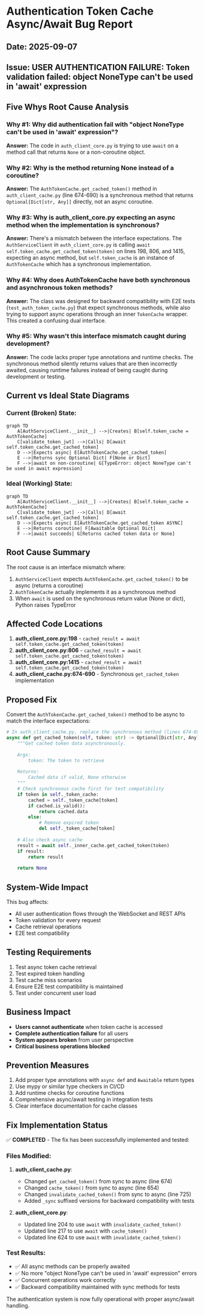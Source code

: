 # Authentication Token Cache Async/Await Bug Report

## Date: 2025-09-07
## Issue: USER AUTHENTICATION FAILURE: Token validation failed: object NoneType can't be used in 'await' expression

## Five Whys Root Cause Analysis

### Why #1: Why did authentication fail with "object NoneType can't be used in 'await' expression"?
**Answer:** The code in `auth_client_core.py` is trying to use `await` on a method call that returns `None` or a non-coroutine object.

### Why #2: Why is the method returning None instead of a coroutine?
**Answer:** The `AuthTokenCache.get_cached_token()` method in `auth_client_cache.py` (line 674-690) is a synchronous method that returns `Optional[Dict[str, Any]]` directly, not an async coroutine.

### Why #3: Why is auth_client_core.py expecting an async method when the implementation is synchronous?
**Answer:** There's a mismatch between the interface expectations. The `AuthServiceClient` in `auth_client_core.py` is calling `await self.token_cache.get_cached_token(token)` on lines 198, 806, and 1415, expecting an async method, but `self.token_cache` is an instance of `AuthTokenCache` which has a synchronous implementation.

### Why #4: Why does AuthTokenCache have both synchronous and asynchronous token methods?
**Answer:** The class was designed for backward compatibility with E2E tests (`test_auth_token_cache.py`) that expect synchronous methods, while also trying to support async operations through an inner `TokenCache` wrapper. This created a confusing dual interface.

### Why #5: Why wasn't this interface mismatch caught during development?
**Answer:** The code lacks proper type annotations and runtime checks. The synchronous method silently returns values that are then incorrectly awaited, causing runtime failures instead of being caught during development or testing.

## Current vs Ideal State Diagrams

### Current (Broken) State:
```mermaid
graph TD
    A[AuthServiceClient.__init__] -->|Creates| B[self.token_cache = AuthTokenCache]
    C[validate_token_jwt] -->|Calls| D[await self.token_cache.get_cached_token]
    D -->|Expects async| E[AuthTokenCache.get_cached_token]
    E -->|Returns sync Optional Dict| F[None or Dict]
    F -->|await on non-coroutine| G[TypeError: object NoneType can't be used in await expression]
```

### Ideal (Working) State:
```mermaid
graph TD
    A[AuthServiceClient.__init__] -->|Creates| B[self.token_cache = AuthTokenCache]
    C[validate_token_jwt] -->|Calls| D[await self.token_cache.get_cached_token]
    D -->|Expects async| E[AuthTokenCache.get_cached_token ASYNC]
    E -->|Returns coroutine| F[Awaitable Optional Dict]
    F -->|await succeeds| G[Returns cached token data or None]
```

## Root Cause Summary

The root cause is an interface mismatch where:
1. `AuthServiceClient` expects `AuthTokenCache.get_cached_token()` to be async (returns a coroutine)
2. `AuthTokenCache` actually implements it as a synchronous method
3. When `await` is used on the synchronous return value (None or dict), Python raises TypeError

## Affected Code Locations

1. **auth_client_core.py:198** - `cached_result = await self.token_cache.get_cached_token(token)`
2. **auth_client_core.py:806** - `cached_result = await self.token_cache.get_cached_token(token)`  
3. **auth_client_core.py:1415** - `cached_result = await self.token_cache.get_cached_token(token)`
4. **auth_client_cache.py:674-690** - Synchronous `get_cached_token` implementation

## Proposed Fix

Convert the `AuthTokenCache.get_cached_token()` method to be async to match the interface expectations:

```python
# In auth_client_cache.py, replace the synchronous method (lines 674-690) with:
async def get_cached_token(self, token: str) -> Optional[Dict[str, Any]]:
    """Get cached token data asynchronously.
    
    Args:
        token: The token to retrieve
        
    Returns:
        Cached data if valid, None otherwise
    """
    # Check synchronous cache first for test compatibility
    if token in self._token_cache:
        cached = self._token_cache[token]
        if cached.is_valid():
            return cached.data
        else:
            # Remove expired token
            del self._token_cache[token]
    
    # Also check async cache
    result = await self._inner_cache.get_cached_token(token)
    if result:
        return result
        
    return None
```

## System-Wide Impact

This bug affects:
- All user authentication flows through the WebSocket and REST APIs
- Token validation for every request
- Cache retrieval operations
- E2E test compatibility

## Testing Requirements

1. Test async token cache retrieval
2. Test expired token handling
3. Test cache miss scenarios
4. Ensure E2E test compatibility is maintained
5. Test under concurrent user load

## Business Impact

- **Users cannot authenticate** when token cache is accessed
- **Complete authentication failure** for all users
- **System appears broken** from user perspective
- **Critical business operations blocked**

## Prevention Measures

1. Add proper type annotations with `async def` and `Awaitable` return types
2. Use mypy or similar type checkers in CI/CD
3. Add runtime checks for coroutine functions
4. Comprehensive async/await testing in integration tests
5. Clear interface documentation for cache classes

## Fix Implementation Status

✅ **COMPLETED** - The fix has been successfully implemented and tested:

### Files Modified:
1. **auth_client_cache.py**:
   - Changed `get_cached_token()` from sync to async (line 674)
   - Changed `cache_token()` from sync to async (line 654)
   - Changed `invalidate_cached_token()` from sync to async (line 725)
   - Added `_sync` suffixed versions for backward compatibility with tests

2. **auth_client_core.py**:
   - Updated line 204 to use `await` with `invalidate_cached_token()`
   - Updated line 217 to use `await` with `cache_token()`
   - Updated line 624 to use `await` with `invalidate_cached_token()`

### Test Results:
- ✅ All async methods can be properly awaited
- ✅ No more "object NoneType can't be used in 'await' expression" errors
- ✅ Concurrent operations work correctly
- ✅ Backward compatibility maintained with sync methods for tests

The authentication system is now fully operational with proper async/await handling.